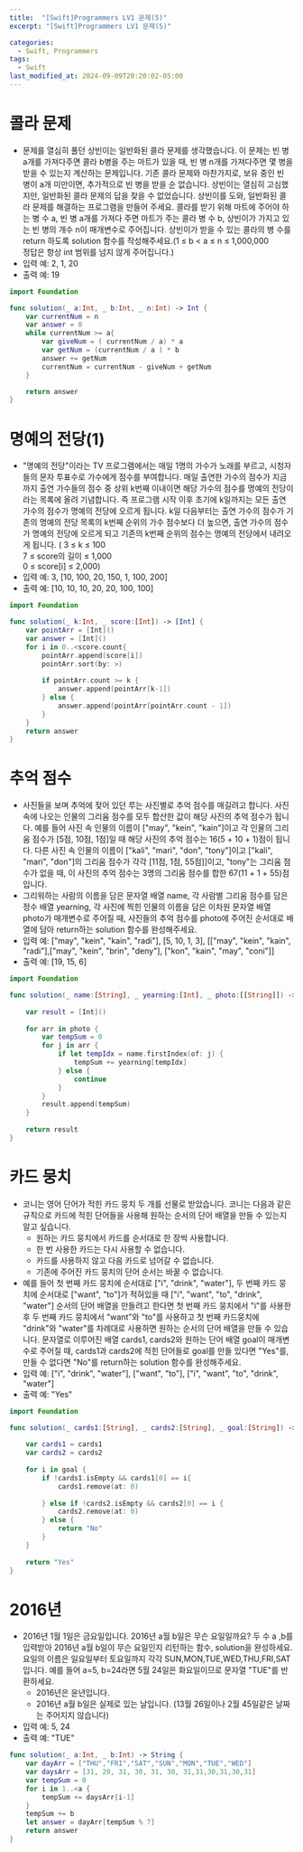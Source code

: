```yaml
---
title:  "[Swift]Programmers LV1 문제(5)"
excerpt: "[Swift]Programmers LV1 문제(5)"

categories:
  - Swift, Programmers
tags:
  - Swift
last_modified_at: 2024-09-09T20:20:02-05:00
---
```


# 콜라 문제
- 문제를 열심히 풀던 상빈이는 일반화된 콜라 문제를 생각했습니다. 이 문제는 빈 병 a개를 가져다주면 콜라 b병을 주는 마트가 있을 때, 빈 병 n개를 가져다주면 몇 병을 받을 수 있는지 계산하는 문제입니다. 기존 콜라 문제와 마찬가지로, 보유 중인 빈 병이 a개 미만이면, 추가적으로 빈 병을 받을 순 없습니다. 상빈이는 열심히 고심했지만, 일반화된 콜라 문제의 답을 찾을 수 없었습니다. 상빈이를 도와, 일반화된 콜라 문제를 해결하는 프로그램을 만들어 주세요.
콜라를 받기 위해 마트에 주어야 하는 병 수 a, 빈 병 a개를 가져다 주면 마트가 주는 콜라 병 수 b, 상빈이가 가지고 있는 빈 병의 개수 n이 매개변수로 주어집니다. 상빈이가 받을 수 있는 콜라의 병 수를 return 하도록 solution 함수를 작성해주세요.(1 ≤ b < a ≤ n ≤ 1,000,000<br>정답은 항상 int 범위를 넘지 않게 주어집니다.)
- 입력 예: 2, 1, 20
- 출력 예: 19<br>

```swift
import Foundation

func solution(_ a:Int, _ b:Int, _ n:Int) -> Int {
    var currentNum = n
    var answer = 0
    while currentNum >= a{
        var giveNum = ( currentNum / a) * a
        var getNum = (currentNum / a ) * b
        answer += getNum
        currentNum = currentNum - giveNum + getNum
    }

    return answer
}
```

# 명예의 전당(1)

- "명예의 전당"이라는 TV 프로그램에서는 매일 1명의 가수가 노래를 부르고, 시청자들의 문자 투표수로 가수에게 점수를 부여합니다. 매일 출연한 가수의 점수가 지금까지 출연 가수들의 점수 중 상위 k번째 이내이면 해당 가수의 점수를 명예의 전당이라는 목록에 올려 기념합니다. 즉 프로그램 시작 이후 초기에 k일까지는 모든 출연 가수의 점수가 명예의 전당에 오르게 됩니다. k일 다음부터는 출연 가수의 점수가 기존의 명예의 전당 목록의 k번째 순위의 가수 점수보다 더 높으면, 출연 가수의 점수가 명예의 전당에 오르게 되고 기존의 k번째 순위의 점수는 명예의 전당에서 내려오게 됩니다. ( 3 ≤ k ≤ 100 <br> 7 ≤ score의 길이 ≤ 1,000<br>0 ≤ score[i] ≤ 2,000)
- 입력 예: 3, [10, 100, 20, 150, 1, 100, 200]
- 출력 예: [10, 10, 10, 20, 20, 100, 100]<br>

```swift
import Foundation

func solution(_ k:Int, _ score:[Int]) -> [Int] {
    var pointArr = [Int]()
    var answer = [Int]()
    for i in 0..<score.count{
        pointArr.append(score[i])
        pointArr.sort(by: >)
        
        if pointArr.count >= k {
            answer.append(pointArr[k-1])
        } else {
            answer.append(pointArr[pointArr.count - 1])
        }
    }
    return answer
}
```

# 추억 점수
- 사진들을 보며 추억에 젖어 있던 루는 사진별로 추억 점수를 매길려고 합니다. 사진 속에 나오는 인물의 그리움 점수를 모두 합산한 값이 해당 사진의 추억 점수가 됩니다. 예를 들어 사진 속 인물의 이름이 ["may", "kein", "kain"]이고 각 인물의 그리움 점수가 [5점, 10점, 1점]일 때 해당 사진의 추억 점수는 16(5 + 10 + 1)점이 됩니다. 다른 사진 속 인물의 이름이 ["kali", "mari", "don", "tony"]이고 ["kali", "mari", "don"]의 그리움 점수가 각각 [11점, 1점, 55점]]이고, "tony"는 그리움 점수가 없을 때, 이 사진의 추억 점수는 3명의 그리움 점수를 합한 67(11 + 1 + 55)점입니다.
- 그리워하는 사람의 이름을 담은 문자열 배열 name, 각 사람별 그리움 점수를 담은 정수 배열 yearning, 각 사진에 찍힌 인물의 이름을 담은 이차원 문자열 배열 photo가 매개변수로 주어질 때, 사진들의 추억 점수를 photo에 주어진 순서대로 배열에 담아 return하는 solution 함수를 완성해주세요.
- 입력 예: ["may", "kein", "kain", "radi"], [5, 10, 1, 3], [["may", "kein", "kain", "radi"],["may", "kein", "brin", "deny"], ["kon", "kain", "may", "coni"]]
- 출력 예: [19, 15, 6]<br>

```swift
import Foundation

func solution(_ name:[String], _ yearning:[Int], _ photo:[[String]]) -> [Int] {
    
    var result = [Int]()
    
    for arr in photo {
        var tempSum = 0
        for j in arr {
            if let tempIdx = name.firstIndex(of: j) {
                tempSum += yearning[tempIdx]
            } else {
                continue
            }
        }
        result.append(tempSum)
    }
    
    return result
}
```

# 카드 뭉치
- 코니는 영어 단어가 적힌 카드 뭉치 두 개를 선물로 받았습니다. 코니는 다음과 같은 규칙으로 카드에 적힌 단어들을 사용해 원하는 순서의 단어 배열을 만들 수 있는지 알고 싶습니다.
    - 원하는 카드 뭉치에서 카드를 순서대로 한 장씩 사용합니다.
    - 한 번 사용한 카드는 다시 사용할 수 없습니다.
    - 카드를 사용하지 않고 다음 카드로 넘어갈 수 없습니다.
    - 기존에 주어진 카드 뭉치의 단어 순서는 바꿀 수 없습니다.
- 예를 들어 첫 번째 카드 뭉치에 순서대로 ["i", "drink", "water"], 두 번째 카드 뭉치에 순서대로 ["want", "to"]가 적혀있을 때 ["i", "want", "to", "drink", "water"] 순서의 단어 배열을 만들려고 한다면 첫 번째 카드 뭉치에서 "i"를 사용한 후 두 번째 카드 뭉치에서 "want"와 "to"를 사용하고 첫 번째 카드뭉치에 "drink"와 "water"를 차례대로 사용하면 원하는 순서의 단어 배열을 만들 수 있습니다.
문자열로 이루어진 배열 cards1, cards2와 원하는 단어 배열 goal이 매개변수로 주어질 때, cards1과 cards2에 적힌 단어들로 goal를 만들 있다면 "Yes"를, 만들 수 없다면 "No"를 return하는 solution 함수를 완성해주세요.
- 입력 예: ["i", "drink", "water"], ["want", "to"], ["i", "want", "to", "drink", "water"]
- 출력 예: "Yes"

```swift
import Foundation

func solution(_ cards1:[String], _ cards2:[String], _ goal:[String]) -> String {
    
    var cards1 = cards1
    var cards2 = cards2
    
    for i in goal {
        if !cards1.isEmpty && cards1[0] == i{
            cards1.remove(at: 0)
            
        } else if !cards2.isEmpty && cards2[0] == i {
            cards2.remove(at: 0)
        } else {
            return "No"
        }
    }
    
    return "Yes"
}
```

# 2016년

- 2016년 1월 1일은 금요일입니다. 2016년 a월 b일은 무슨 요일일까요? 두 수 a ,b를 입력받아 2016년 a월 b일이 무슨 요일인지 리턴하는 함수, solution을 완성하세요. 요일의 이름은 일요일부터 토요일까지 각각 SUN,MON,TUE,WED,THU,FRI,SAT 입니다. 예를 들어 a=5, b=24라면 5월 24일은 화요일이므로 문자열 "TUE"를 반환하세요.
    - 2016년은 윤년입니다.
    - 2016년 a월 b일은 실제로 있는 날입니다. (13월 26일이나 2월 45일같은 날짜는 주어지지 않습니다)
- 입력 예: 5, 24
- 출력 예: "TUE"<br>

```swift
func solution(_ a:Int, _ b:Int) -> String {
    var dayArr = ["THU","FRI","SAT","SUN","MON","TUE","WED"]
    var daysArr = [31, 29, 31, 30, 31, 30, 31,31,30,31,30,31]
    var tempSum = 0
    for i in 1..<a {
        tempSum += daysArr[i-1]
    }
    tempSum += b
    let answer = dayArr[tempSum % 7]
    return answer
}
```
